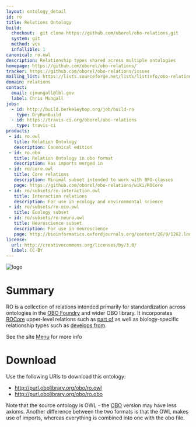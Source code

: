 ```yaml
---
layout: ontology_detail
id: ro
title: Relations Ontology
build:
  checkout:  git clone https://github.com/oborel/obo-relations.git
  system: git
  method: vcs
  infallible: 1
canonical: ro.owl
description: Relationship types shared across multiple ontologies
homepage: https://github.com/oborel/obo-relations/
tracker: https://github.com/oborel/obo-relations/issues
mailing_list: https://lists.sourceforge.net/lists/listinfo/obo-relations
domain: relations
contact:
  email: cjmungall@lbl.gov
  label: Chris Mungall
jobs:
  - id: http://build.berkeleybop.org/job/build-ro
    type: DryRunBuild
  - id: https://travis-ci.org/oborel/obo-relations
    type: travis-ci
products:
 - id: ro.owl
   title: Relation Ontology
   description: Canonical edition
 - id: ro.obo
   title: Relation Ontology in obo format
   description: Has imports merged in
 - id: ro/core.owl
   title: Core relations
   description: Minimal subset intended to work with BFO-classes
   page: https://github.com/oborel/obo-relations/wiki/ROCore
 - id: ro/subsets/ro-interaction.owl
   title: Interaction relations
   description: For use in ecology and environmental science
 - id: ro/subsets/ro-eco.owl
   title: Ecology subset
 - id: ro/subsets/ro-neuro.owl
   title: Neuroscience subset
   description: For use in neuroscience
   page: http://bioinformatics.oxfordjournals.org/content/28/9/1262.long
license:
  url: http://creativecommons.org/licenses/by/3.0/
  label: CC-BY
---
```


![logo](/images/ro_logo.png)

# Summary

RO is a collection of relations intended primarily for standardization across ontologies in the [OBO Foundry](http://obofoundry.org) and wider OBO library. It incorporates [ROCore](https://github.com/oborel/obo-relations/wiki/ROCore) upper-level relations such as [part of](http://purl.obolibrary.org/obo/BFO_0000050) as well as biology-specific relationship types such as [develops from](http://purl.obolibrary.org/obo/RO_0002202).

See the site [Menu](https://github.com/oborel/obo-relations/wiki/Menu) for more info

# Download

Use the following URIs to download this ontology:

 * http://purl.obolibrary.org/obo/ro.owl
 * http://purl.obolibrary.org/obo/ro.obo

Note that the source ontology is OWL - the [OBO](https://github.com/oborel/obo-relations/wiki/OBOFormatUsersGuide) version may have less axioms. Another difference between the two formats is that the OWL makes use of imports, whereas everything is combined into one with the obo file.
